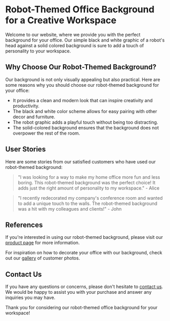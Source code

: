 <!--font:Cinzel Decorative-->

# Robot-Themed Office Background for a Creative Workspace

Welcome to our website, where we provide you with the perfect background for your office. Our simple black and white graphic of a robot's head against a solid colored background is sure to add a touch of personality to your workspace.

## Why Choose Our Robot-Themed Background?

Our background is not only visually appealing but also practical. Here are some reasons why you should choose our robot-themed background for your office:

- It provides a clean and modern look that can inspire creativity and productivity.
- The black and white color scheme allows for easy pairing with other decor and furniture.
- The robot graphic adds a playful touch without being too distracting.
- The solid-colored background ensures that the background does not overpower the rest of the room.

## User Stories

Here are some stories from our satisfied customers who have used our robot-themed background:

> "I was looking for a way to make my home office more fun and less boring. This robot-themed background was the perfect choice! It adds just the right amount of personality to my workspace." - Alice

> "I recently redecorated my company's conference room and wanted to add a unique touch to the walls. The robot-themed background was a hit with my colleagues and clients!" - John

## References

If you're interested in using our robot-themed background, please visit our [product page](#product-page) for more information.

For inspiration on how to decorate your office with our background, check out our [gallery](#gallery) of customer photos.

## Contact Us

If you have any questions or concerns, please don't hesitate to [contact us](#contact-us). We would be happy to assist you with your purchase and answer any inquiries you may have.

Thank you for considering our robot-themed office background for your workspace!

<!--

Write me content for website with wallpaper which alt text is:

"A wallpaper with a simple black and white graphic of a robot's head, against a solid colored background."

The name/title of the page should not be 1:1 copy of the alt text but rather a real content of the website which is using this wallpaper.

- Use markdown format 
- Start with heading
- Heading should be short and concise
- The content should look like a real website 
- The website should not be about the wallpaper, wallpaper is just a related background
- Heading should be contain work "wallpaper" or "background"
- Include real sections like references, contact, user stories, etc. use things relevant to the page purpose.
- Feel free to use structure like headings, bullets, numbering, blockquotes, paragraphs, horizontal lines, etc.
- You can use formatting like bold or _italic_
- You can include UTF-8 emojis
- Links should be only #hash anchors (and you can refer to the document itself)
- Do not include images


---


# Robot-Themed Office Background Wallpaper

Welcome to our website, where we provide you with the perfect background wallpaper for your office. Our simple black and white graphic of a robot's head against a solid colored background is sure to add a touch of personality to your workspace.

## Why Choose Our Robot-Themed Wallpaper?

Our wallpaper is not only visually appealing but also practical. Here are some reasons why you should choose our robot-themed wallpaper for your office:

- It provides a clean and modern look that can inspire creativity and productivity.
- The black and white color scheme allows for easy pairing with other decor and furniture.
- The robot graphic adds a playful touch without being too distracting.
- The solid-colored background ensures that the wallpaper does not overpower the rest of the room.

## User Stories

Here are some stories from our satisfied customers who have used our robot-themed wallpaper:

> "I was looking for a wallpaper that would make my home office more fun and less boring. This robot-themed wallpaper was the perfect choice! It adds just the right amount of personality to my workspace." - Alice

> "I recently redecorated my company's conference room and wanted to add a unique touch to the walls. The robot-themed wallpaper was a hit with my colleagues and clients!" - John

## References

If you're interested in purchasing our robot-themed wallpaper, please visit our [product page](#product-page) for more information.

For inspiration on how to decorate your office with our wallpaper, check out our [gallery](#gallery) of customer photos.

## Contact Us

If you have any questions or concerns, please don't hesitate to [contact us](#contact-us). We would be happy to assist you with your purchase and answer any inquiries you may have.

Thank you for considering our robot-themed office background wallpaper for your workspace!


---


Heading should not include word "wallpaper". The website should not be about the wallpaper itself, wallpaper is just a related background, rewrite whole content.


---


# Robot-Themed Office Background for a Creative Workspace

Welcome to our website, where we provide you with the perfect background for your office. Our simple black and white graphic of a robot's head against a solid colored background is sure to add a touch of personality to your workspace.

## Why Choose Our Robot-Themed Background?

Our background is not only visually appealing but also practical. Here are some reasons why you should choose our robot-themed background for your office:

- It provides a clean and modern look that can inspire creativity and productivity.
- The black and white color scheme allows for easy pairing with other decor and furniture.
- The robot graphic adds a playful touch without being too distracting.
- The solid-colored background ensures that the background does not overpower the rest of the room.

## User Stories

Here are some stories from our satisfied customers who have used our robot-themed background:

> "I was looking for a way to make my home office more fun and less boring. This robot-themed background was the perfect choice! It adds just the right amount of personality to my workspace." - Alice

> "I recently redecorated my company's conference room and wanted to add a unique touch to the walls. The robot-themed background was a hit with my colleagues and clients!" - John

## References

If you're interested in using our robot-themed background, please visit our [product page](#product-page) for more information.

For inspiration on how to decorate your office with our background, check out our [gallery](#gallery) of customer photos.

## Contact Us

If you have any questions or concerns, please don't hesitate to [contact us](#contact-us). We would be happy to assist you with your purchase and answer any inquiries you may have.

Thank you for considering our robot-themed office background for your workspace!

-->
